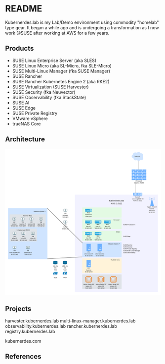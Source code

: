 # README

Kubernerdes.lab is my Lab/Demo environment using commodity "homelab" type gear.  It began a while ago and is undergoing a transformation as I now work @SUSE after working at AWS for a few years.

## Products

* SUSE Linux Enterprise Server (aka SLES)
* SUSE Linux Micro (aka SL-Micro, fka SLE-Micro)
* SUSE Multi-Linux Manager (fka SUSE Manager)
* SUSE Rancher
* SUSE Rancher Kubernetes Engine 2 (aka RKE2)
* SUSE Virtualization (SUSE Harvester)
* SUSE Security (fka Neuvector)
* SUSE Observability (fka StackState)
* SUSE AI 
* SUSE Edge
* SUSE Private Registry 
* VMware vSphere 
* trueNAS Core

## Architecture
![High-Level Architecture](./Images/kubernerdes.lab.png)


## Projects

harvester.kubernerdes.lab
multi-linux-manager.kubernerdes.lab
observability.kubernerdes.lab
rancher.kubernerdes.lab
registry.kubernerdes.lab

kubernerdes.com

## References
